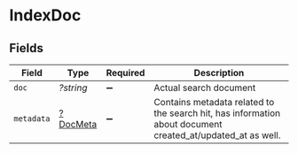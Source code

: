 # IndexDoc


## Fields

| Field                                                                                                      | Type                                                                                                       | Required                                                                                                   | Description                                                                                                |
| ---------------------------------------------------------------------------------------------------------- | ---------------------------------------------------------------------------------------------------------- | ---------------------------------------------------------------------------------------------------------- | ---------------------------------------------------------------------------------------------------------- |
| `doc`                                                                                                      | *?string*                                                                                                  | :heavy_minus_sign:                                                                                         | Actual search document                                                                                     |
| `metadata`                                                                                                 | [?DocMeta](../../models/shared/DocMeta.md)                                                                 | :heavy_minus_sign:                                                                                         | Contains metadata related to the search hit, has information about document created_at/updated_at as well. |